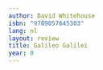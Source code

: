 ```yaml
---
author: David Whitehouse
isbn: "9789057645303"
lang: nl
layout: review
title: Galileo Galilei
year: 0
---
```

